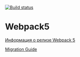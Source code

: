 [![Build status](https://ci.appveyor.com/api/projects/status/u26urryd7yva34ch?svg=true)](https://ci.appveyor.com/project/requex22/sse-ws-ahj)

# Webpack5

[Информация о релизе Webpack 5](https://webpack.js.org/blog/2020-10-10-webpack-5-release/)

[Migration Guide](https://webpack.js.org/migrate/5/)
